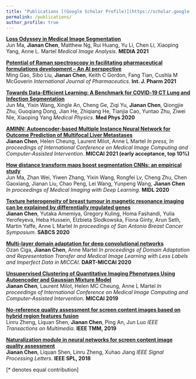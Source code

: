 ```yaml
---
title: "Publications [(Google Scholar Profile)](https://scholar.google.ca/citations?user=B9tp488AAAAJ&hl=en)"
permalink: /publications/
author_profile: true
---
```

<b>[Loss Odyssey in Medical Image Segmentation](https://www.sciencedirect.com/science/article/abs/pii/S0378517321001381)  </b><br>
Jun Ma, <b>Jianan Chen</b>, Matthew Ng, Rui Huang, Yu Li, Chen Li, Xiaoping Yang, Anne L. Martel
<i>Medical Image Analysis</i>. <b>MEDIA 2021</b> 

<b>[Potential of Raman spectroscopy in facilitating pharmaceutical formulations development – An AI perspective](https://www.sciencedirect.com/science/article/abs/pii/S0378517321001381)  </b><br>
Ming Gao, Sibo Liu, <b>Jianan Chen</b>, Keith C Gordon, Fang Tian, Cushla M McGoverin
<i>International Journal of Pharmaceutics</i>. <b>Int. J. Pharm 2021</b> 

<b>[Towards Data‐Efficient Learning: A Benchmark for COVID‐19 CT Lung and Infection Segmentation](https://aapm.onlinelibrary.wiley.com/doi/full/10.1002/mp.14676)</b> <br>
Jun Ma, Yixin Wang, Xingle An, Cheng Ge, Ziqi Yu, <b>Jianan Chen</b>, Qiongjie Zhu, Guoqiang Dong, Jian He, Zhiqiang He, Tianjia Cao, Yuntao Zhu, Ziwei Nie, Xiaoping Yang
<i>Medical Physics</i>. <b>Med Phys 2020</b> 

<b>[AMINN: Autoencoder-based Multiple Instance Neural Network for Outcome Prediction of Multifocal Liver Metastases](https://arxiv.org/abs/2012.06875)  </b><br>
<b>Jianan Chen</b>, Helen Cheung, Laurent Milot, Anne L Martel
<i>In press, In proceedings of International Conference on Medical Image Computing and Computer-Assisted Intervention</i>. <b>MICCAI 2021 (early acceptance, top 10%)</b>

<b>[How distance transform maps boost segmentation CNNs: an empirical study](http://proceedings.mlr.press/v121/ma20b/ma20b.pdf)</b> <br>
Jun Ma, Zhan Wei, Yiwen Zhang, Yixin Wang, Rongfei Lv, Cheng Zhu, Chen Gaoxiang, Jianan Liu, Chao Peng, Lei Wang, Yunpeng Wang, <b>Jianan Chen</b>
<i>In proceedings of Medical Imaging with Deep Learning</i>. <b>MIDL 2020</b>

<b>[Texture heterogeneity of breast tumour in magnetic resonance imaging can be explained by differentially regulated genes](https://cancerres.aacrjournals.org/content/80/4_Supplement/P6-10-12)</b> <br>
<b>Jianan Chen</b>, Yutaka Amemiya, Gregory Kuling, Homa Fashandi, Yulia Yerofeyeva, Heba Hussein, Elzbieta Slodkowska, Fiona Ginty, Arun Seth, Martin Yaffe, Anne L Martel
<i>In proceedings of San Antonio Breast Cancer Symposium</i>. <b>SABCS 2020</b>

<b>[Multi-layer domain adaptation for deep convolutional networks](https://arxiv.org/pdf/1909.02620.pdf)</b> <br>
Ozan Ciga, <b>Jianan Chen</b>, Anne Martel
<i>In proceedings of Domain Adaptation and Representation Transfer and Medical Image Learning with Less Labels and Imperfect Data in MICCAI</i>. <b>DART-MICCAI 2020</b>

<b>[Unsupervised Clustering of Quantitative Imaging Phenotypes Using Autoencoder and Gaussian Mixture Model](https://arxiv.org/pdf/1909.02953.pdf)</b> <br>
<b>Jianan Chen</b>, Laurent Milot, Helen MC Cheung, Anne L Martel
<i>In proceedings of International Conference on Medical Image Computing and Computer-Assisted Intervention</i>. <b>MICCAI 2019</b>

<b>[No-reference quality assessment for screen content images based on hybrid region features fusion](https://ieeexplore.ieee.org/abstract/document/8624366)</b> <br>
Linru Zheng, Liquan Shen, <b>Jianan Chen</b>, Ping An, Jun Luo
<i>IEEE Transactions on Multimedia</i>. <b>IEEE TMM, 2019</b>

<b>[Naturalization module in neural networks for screen content image quality assessment](https://www.researchgate.net/profile/Jiang_Xuhao2/publication/327810961_Naturalization_Module_in_Neural_Networks_for_Screen_Content_Image_Quality_Assessment/links/5f6854bba6fdcc008631d9f5/Naturalization-Module-in-Neural-Networks-for-Screen-Content-Image-Quality-Assessment.pdf)</b> <br>
<b>Jianan Chen</b>, Liquan Shen, Linru Zheng, Xuhao Jiang
<i>IEEE Signal Processing Letters</i>. <b>IEEE SPL, 2018</b>
<!-- <br>
<br>
<b>[Towards Data‐Efficient Learning: A Benchmark for COVID‐19 CT Lung and Infection Segmentation]()</b> <br>
<b>[Autoregressive Score Matching](http://lantaoyu.com/publications/ARSM)</b> <br> 
Chenlin Meng, <b>Lantao Yu</b>, Yang Song, Jiaming Song, and Stefano Ermon.
<i>The 34th Conference on Neural Information Processing Systems</i>. <b>NeurIPS 2020</b>. 
<b>[MOPO: Model-based Offline Policy Optimization](http://lantaoyu.com/publications/MOPO)</b> <br> 
Tianhe Yu\*, Garrett Thomas\*, <b>Lantao Yu</b>, Stefano Ermon, James Zou, Sergey Levine, Chelsea Finn, Tengyu Ma.
<i>The 34th Conference on Neural Information Processing Systems</i>. <b>NeurIPS 2020</b>.
<b>[Training Deep Energy-Based Models with f-Divergence Minimization](http://lantaoyu.com/publications/fEBM)</b> <br> 
<b>Lantao Yu</b>, Yang Song, Jiaming Song, Stefano Ermon.
<i>The 37th International Conference on Machine Learning</i>. <b>ICML 2020</b>.
<b>[Improving Unsupervised Domain Adaptation with Variational Information Bottleneck](http://lantaoyu.com/publications/VBDA)</b> <br> 
Yuxuan Song, <b>Lantao Yu</b>, Zhangjie Cao, Zhiming Zhou, Jian Shen, Shuo Shao, Weinan Zhang, Yong Yu.
<i>The 24th European Conference on Artificial Intelligence</i>. <b>ECAI 2020</b>.
<b>[Improving Maximum Likelihood Training for Text Generation with Density Ratio Estimation](http://lantaoyu.com/publications/TextDR)</b> <br> 
Yuxuan Song, Ning Miao, Hao Zhou, <b>Lantao Yu</b>, Mingxuan Wang, Lei Li.
<i>The 23rd International Conference on Artificial Intelligence and Statistics</i>. <b>AISTATS 2020</b>.
<b>[Infomax Neural Joint Source-Channel Coding via Adversarial Bit Flip](http://lantaoyu.com/publications/IABF)</b> <br> 
Yuxuan Song, Minkai Xu, <b>Lantao Yu</b>, Hao Zhou, Shuo Shao, Yong Yu.
<i>The 34th AAAI Conference on Artificial Intelligence</i>. <b>AAAI 2020</b>.
<b>[Meta-Inverse Reinforcement Learning with Probabilistic Context Variables](http://lantaoyu.com/publications/MetaIRL)</b> <br> 
<b>Lantao Yu</b>\*, Tianhe Yu\*, Chelsea Finn, Stefano Ermon.
<i>The 33rd Conference on Neural Information Processing Systems</i>. <b>NeurIPS 2019</b>.
<b>[Multi-Agent Adversarial Inverse Reinforcement Learning](http://lantaoyu.com/publications/MAAIRL)</b> <br> 
<b>Lantao Yu</b>, Jiaming Song, Stefano Ermon.
<i>The 36th International Conference on Machine Learning</i>. <b>ICML 2019</b>. <b><span style="color:red">(Long Oral)</span></b>
<b>[CoT: Cooperative Training for Generative Modeling of Discrete Data](http://lantaoyu.com/publications/CoT)</b> <br>
Sidi Lu, <b>Lantao Yu</b>, Siyuan Feng, Yaoming Zhu, Weinan Zhang, Yong Yu.
<i>The 36th International Conference on Machine Learning</i>. <b>ICML 2019</b>.
<b>[Lipschitz Generative Adversarial Nets](http://lantaoyu.com/publications/LGAN)</b> <br>
Zhiming Zhou, Jiadong Liang, Yuxuan Song, <b>Lantao Yu</b>, Hongwei Wang, Weinan Zhang, Yong Yu, Zhihua Zhang. <i>The 36th International Conference on Machine Learning</i>. <b>ICML 2019</b>.
<b>[Deep Reinforcement Learning for Green Security Games with Real-Time Information](http://lantaoyu.com/publications/RLSGAAAI19)</b><br>
Yufei Wang, Zheyuan Ryan Shi, <b>Lantao Yu</b>, Yi Wu, Rohit Singh, Lucas Joppa, Fei Fang.
<i>The Thirty-Third AAAI Conference on Artificial Intelligence.</i> <b>AAAI 2019</b>.
<b>[Understanding the Effectiveness of Lipschitz-Continuity in Generative Adversarial Nets](http://lantaoyu.com/publications/GanGradient)</b> <br>
Zhiming Zhou, Yuxuan Song, <b>Lantao Yu</b>, Hongwei Wang, Zhihua Zhang, Weinan Zhang, Yong Yu.
<i>ArXiv 2018.</i>
<b>[A Study of AI Population Dynamics with Million-agent Reinforcement Learning](http://lantaoyu.com/publications/MA)</b><br>
Yaodong Yang\*, <b>Lantao Yu</b>\*, Yiwei Bai\*, Jun Wang, Weinan Zhang, Ying Wen, Yong Yu. <i>The 17th International Conference on Autonomous Agents and Multi-Agent Systems.</i> <b>AAMAS 2018</b>.
<b>[Exploiting Real-World Data and Human Knowledge for Predicting Wildlife Poaching](http://lantaoyu.com/publications/COMPASS18)</b><br>
Swaminathan Gurumurthy, <b>Lantao Yu</b>, Chenyan Zhang, Yongchao Jin, Weiping Li, Xiaodong Zhang, Fei Fang. <i>ACM SIGCAS Conference on Computing and Sustainable Societies.</i> <b>COMPASS 2018</b>.
<b>[Deep Reinforcement Learning for Green Security Game with Online Information](http://lantaoyu.com/publications/RLSG)</b><br>
<b>Lantao Yu</b>, Yi Wu, Rohit Singh, Lucas Joppa and Fei Fang. <i>AAAI-18 Artificial Intelligence for Imperfect-Information Games Workshop.</i>
<b>[IRGAN: A Minimax Game for Unifying Generative and Discriminative Information Retrieval Models](http://lantaoyu.com/publications/IRGAN)</b><br>
Jun Wang, <b>Lantao Yu</b>, Weinan Zhang, Yu Gong, Yinghui Xu, Benyou Wang, Peng Zhang and Dell Zhang.
<i>The 40th International ACM SIGIR Conference on Research and Development in Information Retrieval.</i> <b>SIGIR 2017</b>. <b><span style="color:red">(Best Paper Award Honorable Mention)</span></b>
<b>[A Dynamic Attention Deep Model for Article Recommendation by Learning Human Editors’ Demonstration](http://lantaoyu.com/publications/DADM)</b><br>
Xuejian Wang\*, <b>Lantao Yu</b>\*, Kan Ren, Guanyu Tao, Weinan Zhang, Yong Yu, Jun Wang.
<i>The 23rd SIGKDD Conference on Knowledge Discovery and Data Mining.</i> <b>KDD 2017</b>.
<b>[SeqGAN: Sequence Generative Adversarial Nets with Policy Gradient](http://lantaoyu.com/publications/SeqGAN)</b> <br>
<b>Lantao Yu</b>, Weinan Zhang, Jun Wang, and Yong Yu.
<i>The 31st AAAI conference on Artificial Intelligence</i>. <b>AAAI 2017</b>.
-->



[\* denotes equal contribution]
